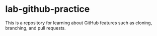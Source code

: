 # lab-github-practice
This is a repository for learning about GitHub features such as cloning, branching, and pull requests.
